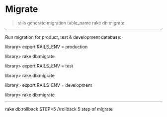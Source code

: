 # Migrate
> rails generate migration table_name
> rake db:migrate

---------------------------------------------------------

Run migration for product, test & development database:

library> export RAILS_ENV = production

library> rake db:migrate

library> export RAILS_ENV = test

library> rake db:migrate

library> export RAILS_ENV = development

library> rake db:migrate

---------------------------------------------------------

rake db:rollback STEP=5   //rollback 5 step of migrate
